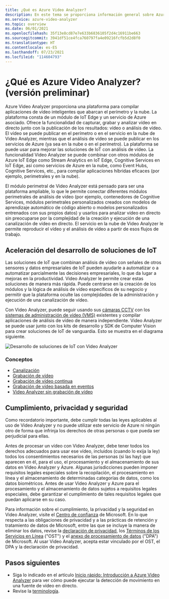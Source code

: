 ```yaml
---
title: ¿Qué es Azure Video Analyzer?
description: En este tema se proporciona información general sobre Azure Video Analyzer.
ms.service: azure-video-analyzer
ms.topic: overview
ms.date: 06/01/2021
ms.openlocfilehash: 35f13e8cd87e7e633b6836105f2d4c16911be663
ms.sourcegitcommit: 3941df51ce4fca760797fa4e09216fcfb5d2d8f0
ms.translationtype: HT
ms.contentlocale: es-ES
ms.lasthandoff: 07/23/2021
ms.locfileid: "114604793"
---
```

# <a name="what-is-azure-video-analyzer-preview"></a>¿Qué es Azure Video Analyzer? (versión preliminar)
 
Azure Video Analyzer proporciona una plataforma para compilar aplicaciones de vídeo inteligentes que abarcan el perímetro y la nube. La plataforma consta de un módulo de IoT Edge y un servicio de Azure asociado. Ofrece la funcionalidad de capturar, grabar y analizar vídeo en directo junto con la publicación de los resultados: vídeo o análisis de vídeo. El vídeo se puede publicar en el perímetro o en el servicio en la nube de Video Analyzer, mientras que el análisis de vídeo se puede publicar en los servicios de Azure (ya sea en la nube o en el perímetro). La plataforma se puede usar para mejorar las soluciones de IoT con análisis de vídeo. La funcionalidad Video Analyzer se puede combinar con otros módulos de Azure IoT Edge como Stream Analytics en IoT Edge, Cognitive Services en IoT Edge, así como servicios de Azure en la nube, como Event Hubs, Cognitive Services, etc., para compilar aplicaciones híbridas eficaces (por ejemplo, perimetrales y en la nube).

El módulo perimetral de Video Analyzer está pensado para ser una plataforma ampliable, lo que le permite conectar diferentes módulos perimetrales de análisis de vídeo (por ejemplo, contenedores de Cognitive Services, módulos perimetrales personalizados creados con modelos de aprendizaje automático de código abierto o modelos personalizados entrenados con sus propios datos) y usarlos para analizar vídeo en directo sin preocuparse por la complejidad de la creación y ejecución de una canalización de vídeo en directo. El servicio en la nube de Video Analyzer le permite reproducir el vídeo y el análisis de vídeo a partir de esos flujos de trabajo.

## <a name="accelerate-iot-solutions-development"></a>Aceleración del desarrollo de soluciones de IoT 

Las soluciones de IoT que combinan análisis de vídeo con señales de otros sensores y datos empresariales de IoT pueden ayudarle a automatizar o a automatizar parcialmente las decisiones empresariales, lo que da lugar a mejoras en la productividad. Video Analyzer le permite crear estas soluciones de manera más rápida. Puede centrarse en la creación de los módulos y la lógica de análisis de vídeo específicos de su negocio y permitir que la plataforma oculte las complejidades de la administración y ejecución de una canalización de vídeo.

Con Video Analyzer, puede seguir usando sus [cámaras CCTV](https://en.wikipedia.org/wiki/Closed-circuit_television_camera) con los [sistemas de administración de vídeo (VMS)](https://en.wikipedia.org/wiki/Video_management_system) existentes y compilar aplicaciones de análisis de vídeo de manera independiente. Video Analyzer se puede usar junto con los kits de desarrollo y SDK de Computer Vision para crear soluciones de IoT de vanguardia. Esto se muestra en el diagrama siguiente.

![Desarrollo de soluciones de IoT con Video Analyzer](./media/overview/product-diagram.svg)

### <a name="concepts"></a>Conceptos

* [Canalización](pipeline.md)
* [Grabación de vídeo](video-recording.md)
* [Grabación de vídeo continua](continuous-video-recording.md)
* [Grabación de vídeo basada en eventos](event-based-video-recording-concept.md)
* [Video Analyzer sin grabación de vídeo](analyze-live-video-without-recording.md)

## <a name="compliance-privacy-and-security"></a>Cumplimiento, privacidad y seguridad

Como recordatorio importante, debe cumplir todas las leyes aplicables al uso de Video Analyzer y no puede utilizar este servicio de Azure ni ningún otro de forma que infrinja los derechos de otras personas o que pueda ser perjudicial para ellas.

Antes de procesar un vídeo con Video Analyzer, debe tener todos los derechos adecuados para usar ese vídeo, incluidos (cuando lo exija la ley) todos los consentimientos necesarios de las personas (si las hay) que aparecen en él, para el uso, el procesamiento y el almacenamiento de sus datos en Video Analyzer y Azure. Algunas jurisdicciones pueden imponer requisitos legales especiales sobre la recopilación, el procesamiento en línea y el almacenamiento de determinadas categorías de datos, como los datos biométricos. Antes de usar Video Analyzer y Azure para el procesamiento y el almacenamiento de datos sujetos a requisitos legales especiales, debe garantizar el cumplimiento de tales requisitos legales que puedan aplicarse en su caso.

Para información sobre el cumplimiento, la privacidad y la seguridad en Video Analyzer, visite el [Centro de confianza](https://www.microsoft.com/TrustCenter/CloudServices/Azure/default.aspx) de Microsoft. En lo que respecta a las obligaciones de privacidad y a las prácticas de retención y tratamiento de datos de Microsoft, entre las que se incluye la manera de eliminar los datos, revise la [declaración de privacidad](https://privacy.microsoft.com/PrivacyStatement), los [Términos de los Servicios en Línea](https://www.microsoft.com/licensing/product-licensing/products?rtc=1) ("OST") y el [anexo de procesamiento de datos](https://www.microsoftvolumelicensing.com/DocumentSearch.aspx?Mode=3&DocumentTypeId=67) ("DPA") de Microsoft. Al usar Video Analyzer, acepta estar vinculado por el OST, el DPA y la declaración de privacidad.

## <a name="next-steps"></a>Pasos siguientes

* Siga lo indicado en el artículo [Inicio rápido: Introducción a Azure Video Analyzer](get-started-detect-motion-emit-events.md) para ver cómo puede ejecutar la detección de movimiento en una fuente de vídeo en directo.
* Revise la [terminología](terminology.md).
